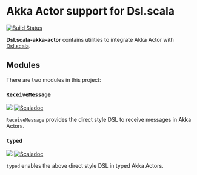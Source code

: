 # Akka Actor support for Dsl.scala

[![Build Status](https://travis-ci.org/Atry/Dsl.scala-akka-actor.svg?branch=master)](https://travis-ci.org/Atry/Dsl.scala-akka-actor)



**Dsl.scala-akka-actor** contains utilities to integrate Akka Actor with [Dsl.scala](https://github.com/ThoughtWorksInc/Dsl.scala).

## Modules

There are two modules in this project:

### `ReceiveMessage`
<a href="https://search.maven.org/search?q=g:com.yang-bo.dsl.keywords.akka.actor%20a:receivemessage_*"><img src="https://img.shields.io/maven-central/v/com.yang-bo.dsl.keywords.akka.actor/receivemessage_2.11.svg?label=libraryDependencies+%2B=+%22com.yang-bo.dsl.keywords.akka.actor%22+%25%25+%22receivemessage%22+%25"/></a> [![Scaladoc](https://javadoc.io/badge/com.yang-bo.dsl.keywords.akka.actor/receivemessage_2.11.svg?label=scaladoc)](https://javadoc.io/page/com.yang-bo.dsl.keywords.akka.actor/receivemessage_2.11/latest/com/yang_bo/dsl/keywords/akka/actor/ReceiveMessage.html)

`ReceiveMessage` provides the direct style DSL to receive messages in Akka Actors.


### `typed`
<a href="https://search.maven.org/search?q=g:com.yang-bo.dsl.domains.akka.actor%20a:typed_*"><img src="https://img.shields.io/maven-central/v/com.yang-bo.dsl.domains.akka.actor/typed_2.11.svg?label=libraryDependencies+%2B=+%22com.yang-bo.dsl.domains.akka.actor%22+%25%25+%22typed%22+%25"/></a> [![Scaladoc](https://javadoc.io/badge/com.yang-bo.dsl.domains.akka.actor/typed_2.11.svg?label=scaladoc)](https://javadoc.io/page/com.yang-bo.dsl.domains.akka.actor/typed_2.11/latest/com/yang_bo/dsl/domains/akka/actor/typed$.html)

`typed` enables the above direct style DSL in typed Akka Actors.
